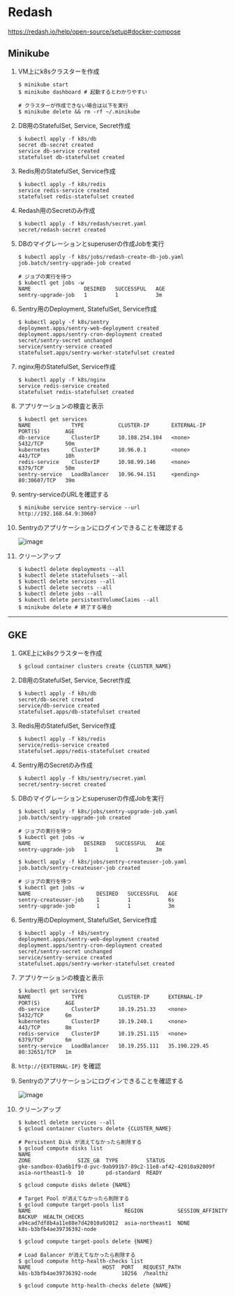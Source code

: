 # Redash

https://redash.io/help/open-source/setup#docker-compose

## Minikube

1. VM上にk8sクラスターを作成

    ```
    $ minikube start
    $ minikube dashboard # 起動するとわかりやすい

    # クラスターが作成できない場合は以下を実行
    $ minikube delete && rm -rf ~/.minikube
    ```

2. DB用のStatefulSet, Service, Secret作成

    ```
    $ kubectl apply -f k8s/db
    secret db-secret created
    service db-service created
    statefulset db-statefulset created
    ```

4. Redis用のStatefulSet, Service作成

    ```
    $ kubectl apply -f k8s/redis
    service redis-service created
    statefulset redis-statefulset created
    ```

5. Redash用のSecretのみ作成

    ```
    $ kubectl apply -f k8s/redash/secret.yaml
    secret/redash-secret created
    ```

6. DBのマイグレーションとsuperuserの作成Jobを実行

    ```
    $ kubectl apply -f k8s/jobs/redash-create-db-job.yaml
    job.batch/sentry-upgrade-job created

    # ジョブの実行を待つ
    $ kubectl get jobs -w
    NAME                 DESIRED   SUCCESSFUL   AGE
    sentry-upgrade-job   1         1            3m
    ```

7. Sentry用のDeployment, StatefulSet, Service作成

    ```
    $ kubectl apply -f k8s/sentry
    deployment.apps/sentry-web-deployment created
    deployment.apps/sentry-cron-deployment created
    secret/sentry-secret unchanged
    service/sentry-service created
    statefulset.apps/sentry-worker-statefulset created
    ```

3. nginx用のStatefulSet, Service作成

    ```
    $ kubectl apply -f k8s/nginx
    service redis-service created
    statefulset redis-statefulset created
    ```

8. アプリケーションの検査と表示

    ```
    $ kubectl get services
    NAME             TYPE           CLUSTER-IP       EXTERNAL-IP   PORT(S)        AGE
    db-service       ClusterIP      10.108.254.104   <none>        5432/TCP       50m
    kubernetes       ClusterIP      10.96.0.1        <none>        443/TCP        10h
    redis-service    ClusterIP      10.98.99.146     <none>        6379/TCP       50m
    sentry-service   LoadBalancer   10.96.94.151     <pending>     80:30607/TCP   39m
    ```

9. sentry-serviceのURLを確認する

    ```
    $ minikube service sentry-service --url
    http://192.168.64.9:30607
    ```

10. Sentryのアプリケーションにログインできることを確認する

    ![image](./sentry_login.png)

11. クリーンアップ

    ```
    $ kubectl delete deployments --all
    $ kubectl delete statefulsets --all
    $ kubectl delete services --all
    $ kubectl delete secrets --all
    $ kubectl delete jobs --all
    $ kubectl delete persistentVolumeClaims --all
    $ minikube delete # 終了する場合
    ```

---

## GKE

1. GKE上にk8sクラスターを作成

    ```
    $ gcloud container clusters create {CLUSTER_NAME}
    ```

2. DB用のStatefulSet, Service, Secret作成

    ```
    $ kubectl apply -f k8s/db
    secret/db-secret created
    service/db-service created
    statefulset.apps/db-statefulset created
    ```

3. Redis用のStatefulSet, Service作成

    ```
    $ kubectl apply -f k8s/redis
    service/redis-service created
    statefulset.apps/redis-statefulset created
    ```

4. Sentry用のSecretのみ作成

    ```
    $ kubectl apply -f k8s/sentry/secret.yaml
    secret/sentry-secret created
    ```

5. DBのマイグレーションとsuperuserの作成Jobを実行

    ```
    $ kubectl apply -f k8s/jobs/sentry-upgrade-job.yaml
    job.batch/sentry-upgrade-job created

    # ジョブの実行を待つ
    $ kubectl get jobs -w
    NAME                 DESIRED   SUCCESSFUL   AGE
    sentry-upgrade-job   1         1            3m

    $ kubectl apply -f k8s/jobs/sentry-createuser-job.yaml
    job.batch/sentry-createuser-job created

    # ジョブの実行を待つ
    $ kubectl get jobs -w
    NAME                     DESIRED   SUCCESSFUL   AGE
    sentry-createuser-job    1         1            6s
    sentry-upgrade-job       1         1            3m
    ```

6. Sentry用のDeployment, StatefulSet, Service作成

    ```
    $ kubectl apply -f k8s/sentry
    deployment.apps/sentry-web-deployment created
    deployment.apps/sentry-cron-deployment created
    secret/sentry-secret unchanged
    service/sentry-service created
    statefulset.apps/sentry-worker-statefulset created
    ```

7. アプリケーションの検査と表示

    ```
    $ kubectl get services
    NAME             TYPE           CLUSTER-IP      EXTERNAL-IP     PORT(S)        AGE
    db-service       ClusterIP      10.19.251.33    <none>          5432/TCP       6m
    kubernetes       ClusterIP      10.19.240.1     <none>          443/TCP        8m
    redis-service    ClusterIP      10.19.251.115   <none>          6379/TCP       6m
    sentry-service   LoadBalancer   10.19.255.111   35.190.229.45   80:32651/TCP   1m
    ```

8. `http://{EXTERNAL-IP}` を確認

9. Sentryのアプリケーションにログインできることを確認する

    ![image](./sentry_login.png)

10. クリーンアップ

    ```
    $ kubectl delete services --all
    $ gcloud container clusters delete {CLUSTER_NAME}

    # Persistent Disk が消えてなかったら削除する
    $ gcloud compute disks list
    NAME                                                             ZONE               SIZE_GB  TYPE         STATUS
    gke-sandbox-03a6b1f9-d-pvc-9ab991b7-89c2-11e8-af42-42010a92009f  asia-northeast1-b  10       pd-standard  READY

    $ gcloud compute disks delete {NAME}

    # Target Pool が消えてなかったら削除する
    $ gcloud compute target-pools list
    NAME                              REGION           SESSION_AFFINITY  BACKUP  HEALTH_CHECKS
    a94cad7df8b4a11e88e7d42010a92012  asia-northeast1  NONE                      k8s-b3bfb4ae39736392-node

    $ gcloud compute target-pools delete {NAME}

    # Load Balancer が消えてなかったら削除する
    $ gcloud compute http-health-checks list
    NAME                       HOST  PORT   REQUEST_PATH
    k8s-b3bfb4ae39736392-node        10256  /healthz

    $ gcloud compute http-health-checks delete {NAME}
    ```
